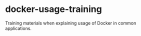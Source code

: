 # docker-usage-training

Training materials when explaining usage of Docker in common applications.
